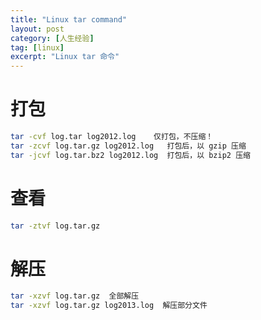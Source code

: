 ```yaml
---
title: "Linux tar command"
layout: post
category: [人生经验]
tag: [linux]
excerpt: "Linux tar 命令"
---
```


# 打包
```sh
tar -cvf log.tar log2012.log    仅打包，不压缩！ 
tar -zcvf log.tar.gz log2012.log   打包后，以 gzip 压缩 
tar -jcvf log.tar.bz2 log2012.log  打包后，以 bzip2 压缩 
```

# 查看
```sh
tar -ztvf log.tar.gz
```

# 解压
```sh
tar -xzvf log.tar.gz  全部解压
tar -xzvf log.tar.gz log2013.log  解压部分文件
```
